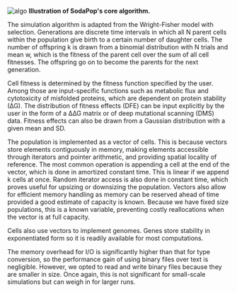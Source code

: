 ![algo](https://user-images.githubusercontent.com/29554043/28376750-ecf38e40-6c78-11e7-92ec-3365d1dd9043.png)
**Illustration of SodaPop's core algorithm.**

The simulation algorithm is adapted from the Wright-Fisher model with selection. Generations are discrete time intervals in which all N parent cells within the population give birth to a certain number of daughter cells. The number of offspring k is drawn from a binomial distribution with N trials and mean w, which is the fitness of the parent cell over the sum of all cell fitnesses. The offspring go on to become the parents for the next generation.

Cell fitness is determined by the fitness function specified by the user. Among those are input-specific functions such as metabolic flux and cytotoxicity of misfolded proteins, which are dependent on protein stability (∆G). The distribution of fitness effects (DFE) can be input explicitly by the user in the form of a ∆∆G matrix or of deep mutational scanning (DMS) data. Fitness effects can also be drawn from a Gaussian distribution with a given mean and SD.

The population is implemented as a vector of cells. This is because vectors store elements contiguously in memory, making elements accessible through iterators and pointer arithmetic, and providing spatial locality of reference. The most common operation is appending a cell at the end of the vector, which is done in amortized constant time. This is linear if we append k cells at once. Random iterator access is also done in constant time, which proves useful for upsizing or downsizing the population. Vectors also allow for efficient memory handling as memory can be reserved ahead of time provided a good estimate of capacity is known. Because we have fixed size populations, this is a known variable, preventing costly reallocations when the vector is at full capacity.  

Cells also use vectors to implement genomes. Genes store stability in exponentiated form so it is readily available for most computations.  

The memory overhead for I/O is significantly higher than that for type conversion, so the performance gain of using binary files over text is negligible. However, we opted to read and write binary files because they are smaller in size. Once again, this is not significant for small-scale simulations but can weigh in for larger runs. 